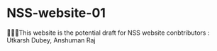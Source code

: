 # NSS-website-01
🔷🔷🔷This website is the potential draft for NSS website 
conbtributors : Utkarsh Dubey, Anshuman Raj
